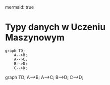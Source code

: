 mermaid: true

# Typy danych w Uczeniu Maszynowym

```mermaid
graph TD;
    A-->B;
    A-->C;
    B-->D;
    C-->D;
```

<div class="mermaid">
graph TD;
    A-->B;
    A-->C;
    B-->D;
    C-->D;
</div>